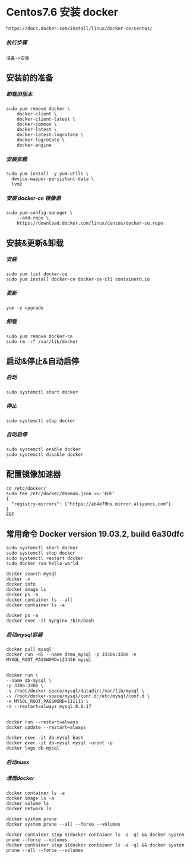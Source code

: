 
# Centos7.6 安装 docker

```
https://docs.docker.com/install/linux/docker-ce/centos/
```

##### 执行步骤

```
准备->安装
```

## 安装前的准备
##### 卸载旧版本

``` 
sudo yum remove docker \
	docker-client \
	docker-client-latest \
	docker-common \
	docker-latest \
	docker-latest-logrotate \
	docker-logrotate \
	docker-engine
```

##### 安装依赖

```
sudo yum install -y yum-utils \
  device-mapper-persistent-data \
  lvm2
```

##### 安装 docker-ce 镜像源

```
sudo yum-config-manager \
    --add-repo \
    https://download.docker.com/linux/centos/docker-ce.repo
```

## 安装&更新&卸载
##### 安装

```
sudo yum list docker-ce
sudo yum install docker-ce docker-ce-cli containerd.io
```
##### 更新

```
yum -y upgrade
```
##### 卸载

```
sudo yum remove docker-ce
sudo rm -rf /var/lib/docker
```

## 启动&停止&自动启停

##### 启动

```
sudo systemctl start docker
```
##### 停止

```
sudo systemctl stop docker
```
##### 自动启停

```
sudo systemctl enable docker
sudo systemctl disable docker
```
## 配置镜像加速器

```
cd /etc/docker/
sudo tee /etc/docker/daemon.json <<-'EOF'
{
  "registry-mirrors": ["https://ab4e79hs.mirror.aliyuncs.com"]
}
EOF
```
## 常用命令 Docker version 19.03.2, build 6a30dfc

```
sudo systemctl start docker
sudo systemctl stop docker
sudo systemctl restart docker
sudo docker run hello-world

docker search mysql
docker -v
docker info
docker image ls
docker ps -a
docker container ls --all
docker container ls -a

docker ps -a
docker exec -it mynginx /bin/bash 
```

##### 启动mysql容器

```
docker pull mysql
docker run -di --name demo_mysql -p 33306:3306 -e MYSQL_ROOT_PASSWORD=123456 mysql


docker run \
--name db-mysql \
-p 3306:3306 \
-v /root/docker-space/mysql/datadir:/var/lib/mysql \
-v /root/docker-space/mysql/conf.d:/etc/mysql/conf.d \
-e MYSQL_ROOT_PASSWORD=111111 \
-d --restart=always mysql:8.0.17


docker run --restart=always
docker update --restart=always

docker exec -it db-mysql bash
docker exec -it db-mysql mysql -uroot -p
docker logs db-mysql

```

##### 启动nuex

##### 清理docker

```
docker container ls -a
docker image ls -a
docker volume ls
docker network ls

docker system prune
docker system prune --all --force --volumes

docker container stop $(docker container ls -a -q) && docker system prune --force --volumes
docker container stop $(docker container ls -a -q) && docker system prune --all --force --volumes
```
